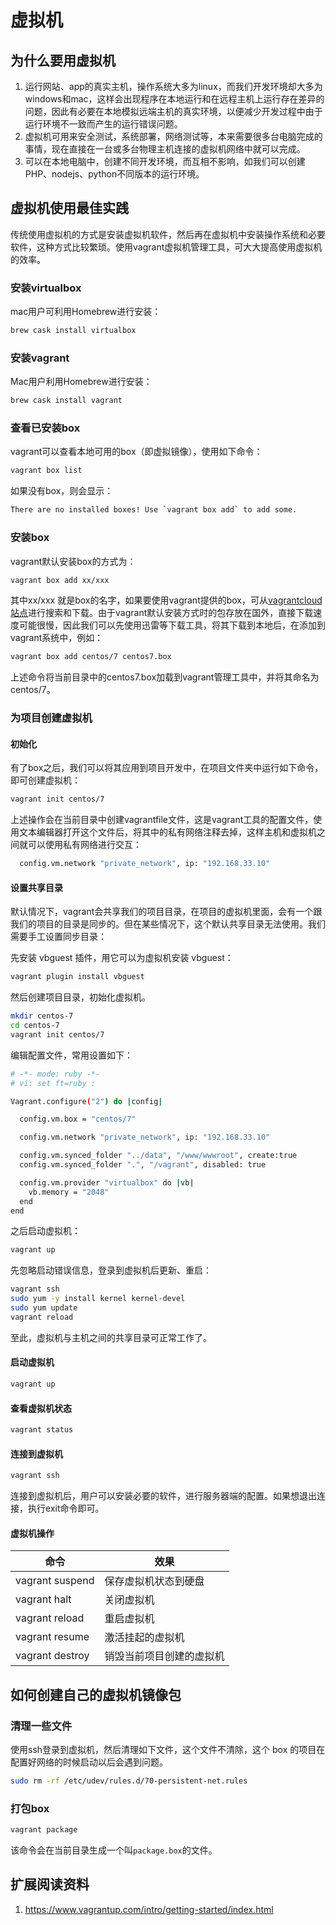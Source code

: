 # 虚拟机

## 为什么要用虚拟机

1. 运行网站、app的真实主机，操作系统大多为linux，而我们开发环境却大多为windows和mac，这样会出现程序在本地运行和在远程主机上运行存在差异的问题，因此有必要在本地模拟远端主机的真实环境，以便减少开发过程中由于运行环境不一致而产生的运行错误问题。
2. 虚拟机可用来安全测试，系统部署，网络测试等，本来需要很多台电脑完成的事情，现在直接在一台或多台物理主机连接的虚拟机网络中就可以完成。
3. 可以在本地电脑中，创建不同开发环境，而互相不影响，如我们可以创建PHP、nodejs、python不同版本的运行环境。

## 虚拟机使用最佳实践

传统使用虚拟机的方式是安装虚拟机软件，然后再在虚拟机中安装操作系统和必要软件，这种方式比较繁琐。使用vagrant虚拟机管理工具，可大大提高使用虚拟机的效率。

### 安装virtualbox

mac用户可利用Homebrew进行安装：

```bash
brew cask install virtualbox
```

### 安装vagrant

Mac用户利用Homebrew进行安装：

```bash
brew cask install vagrant
```

### 查看已安装box

vagrant可以查看本地可用的box（即虚拟镜像），使用如下命令：

```sh
vagrant box list
```

如果没有box，则会显示：

```sh
There are no installed boxes! Use `vagrant box add` to add some.
```

### 安装box

vagrant默认安装box的方式为：

```sh
vagrant box add xx/xxx
```

其中xx/xxx 就是box的名字，如果要使用vagrant提供的box，可从[vagrantcloud站点](https://app.vagrantup.com/boxes/search)进行搜索和下载。由于vagrant默认安装方式时的包存放在国外，直接下载速度可能很慢，因此我们可以先使用迅雷等下载工具，将其下载到本地后，在添加到vagrant系统中，例如：

```sh
vagrant box add centos/7 centos7.box
```

上述命令将当前目录中的centos7.box加载到vagrant管理工具中，并将其命名为centos/7。

### 为项目创建虚拟机

#### 初始化

有了box之后，我们可以将其应用到项目开发中，在项目文件夹中运行如下命令，即可创建虚拟机：

```sh
vagrant init centos/7
```

上述操作会在当前目录中创建vagrantfile文件，这是vagrant工具的配置文件，使用文本编辑器打开这个文件后，将其中的私有网络注释去掉，这样主机和虚拟机之间就可以使用私有网络进行交互：

```sh
  config.vm.network "private_network", ip: "192.168.33.10"
```

#### 设置共享目录

默认情况下，vagrant会共享我们的项目目录，在项目的虚拟机里面，会有一个跟我们的项目的目录是同步的。但在某些情况下，这个默认共享目录无法使用。我们需要手工设置同步目录：

先安装 vbguest 插件，用它可以为虚拟机安装 vbguest：

```sh
vagrant plugin install vbguest
```

然后创建项目目录，初始化虚拟机。

```sh
mkdir centos-7
cd centos-7
vagrant init centos/7
```

编辑配置文件，常用设置如下：

```sh
# -*- mode: ruby -*-
# vi: set ft=ruby :

Vagrant.configure("2") do |config|

  config.vm.box = "centos/7"

  config.vm.network "private_network", ip: "192.168.33.10"

  config.vm.synced_folder "../data", "/www/wwwroot", create:true
  config.vm.synced_folder ".", "/vagrant", disabled: true

  config.vm.provider "virtualbox" do |vb|
    vb.memory = "2048"
  end
end
```

之后启动虚拟机：

```sh
vagrant up
```

先忽略启动错误信息，登录到虚拟机后更新、重启：

```sh
vagrant ssh
sudo yum -y install kernel kernel-devel
sudo yum update
vagrant reload
```

至此，虚拟机与主机之间的共享目录可正常工作了。

#### 启动虚拟机

```sh
vagrant up
```

#### 查看虚拟机状态

```sh
vagrant status
```

#### 连接到虚拟机

```sh
vagrant ssh
```

连接到虚拟机后，用户可以安装必要的软件，进行服务器端的配置。如果想退出连接，执行exit命令即可。

#### 虚拟机操作

|命令|效果|
|----|----|
|vagrant suspend|保存虚拟机状态到硬盘|
|vagrant halt|关闭虚拟机|
|vagrant reload|重启虚拟机|
|vagrant resume|激活挂起的虚拟机|
|vagrant destroy|销毁当前项目创建的虚拟机|

## 如何创建自己的虚拟机镜像包

### 清理一些文件

使用ssh登录到虚拟机，然后清理如下文件，这个文件不清除，这个 box 的项目在配置好网络的时候启动以后会遇到问题。

```sh
sudo rm -rf /etc/udev/rules.d/70-persistent-net.rules
```

### 打包box

```sh
vagrant package
```

该命令会在当前目录生成一个叫`package.box`的文件。

## 扩展阅读资料

1. <https://www.vagrantup.com/intro/getting-started/index.html>
